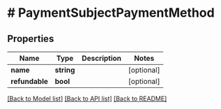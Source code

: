 # # PaymentSubjectPaymentMethod

## Properties

Name | Type | Description | Notes
------------ | ------------- | ------------- | -------------
**name** | **string** |  | [optional]
**refundable** | **bool** |  | [optional]

[[Back to Model list]](../../README.md#models) [[Back to API list]](../../README.md#endpoints) [[Back to README]](../../README.md)
